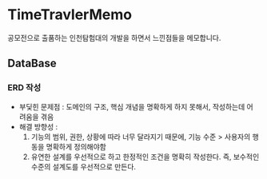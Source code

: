 # TimeTravlerMemo
공모전으로 출품하는 인천탐험대의 개발을 하면서 느낀점들을 메모합니다.

## DataBase
### ERD 작성
- 부딫힌 문제점 : 도메인의 구조, 핵심 개념을 명확하게 하지 못해서, 작성하는데 어려움을 겪음
- 해결 방향성 :
  1) 기능의 범위, 권한, 상황에 따라 너무 달라지기 때문에, 기능 수준 > 사용자의 행동을 명확하게 정의해야함
  2) 유연한 설계를 우선적으로 하고 한정적인 조건을 명확히 작성한다. 즉, 보수적인 수준의 설계도를 우선적으로 만든다.
